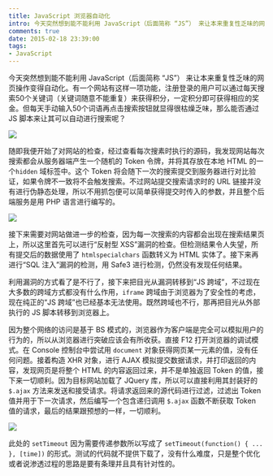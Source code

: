 ```yaml
---
title: JavaScript 浏览器自动化
intro: 今天突然想到能不能利用 JavaScript（后面简称 “JS”） 来让本来重复性乏味的网页操作变得自动化。有一个网站有这样一项功能，注册登录的用户可以通过每天搜索50个关键词（关键词随意不能重复）来获得积分，一定积分即可获得相应的奖金。但每天手动输入50个词语再点击搜索按钮就显得很枯燥乏味，那么能否通过 JS 脚本来让其可以自动进行搜索呢？
comments: true
date: 2015-02-18 23:39:00
tags:
- JavaScript
---
```


今天突然想到能不能利用 JavaScript（后面简称 “JS”） 来让本来重复性乏味的网页操作变得自动化。有一个网站有这样一项功能，注册登录的用户可以通过每天搜索50个关键词（关键词随意不能重复）来获得积分，一定积分即可获得相应的奖金。但每天手动输入50个词语再点击搜索按钮就显得很枯燥乏味，那么能否通过 JS 脚本来让其可以自动进行搜索呢？

![](1.png)

随即我便开始了对网站的检查，经过查看每次搜素时执行的源码，我发现网站每次搜索都会从服务器端产生一个随机的 Token 令牌，并将其存放在本地 HTML 的一个`hidden` 域标签中。这个 Token 将会随下一次的搜索提交到服务器进行对比验证，如果令牌不一致将不会触发搜索。不过网站提交搜索请求时的 URL 链接并没有进行伪静态处理，所以不用抓包便可以简单获得提交时传入的参数，并且整个后端服务是用 PHP 语言进行编写的。

![](2.png)

接下来需要对网站做进一步的检查，因为每一次搜索的内容都会出现在搜索结果页上，所以这里首先可以进行“反射型 XSS”漏洞的检查。但检测结果令人失望，所有提交后的数据使用了 `htmlspecialchars` 函数转义为 HTML 实体了。接下来再进行“SQL 注入”漏洞的检测，用 Safe3 进行检测，仍然没有发现任何结果。

利用漏洞的方式看了是不行了，接下来把目光从漏洞转移到“JS 跨域”，不过现在大多数的跨域方式都没有什么作用，`iframe` 跨域由于浏览器为了安全性的考虑，现在纯正的“JS 跨域”也已经基本无法使用。既然跨域也不行，那再把目光从外部执行的 JS 脚本转移到浏览器上。

因为整个网络的访问是基于 BS 模式的，浏览器作为客户端是完全可以模拟用户的行为的，所以从浏览器进行突破应该会有所收获。直接 F12 打开浏览器的调试模式。在 Console 控制台中尝试用 `document` 对象获得网页某一元素的值，没有任何问题。接着构造 XHR 对象，进行 AJAX 模拟提交数据请求，并打印返回的内容，发现网页是将整个 HTML 的内容返回过来，并不是单独返回 Token 的值，接下来一切顺利。因为目标网站加载了 JQuery 库，所以可以直接利用其封装好的 `$.ajax` 方法来发送和接受请求。将请求返回来的源代码进行过滤，过滤出 Token 值并用于下一次请求，然后编写一个包含递归调用 `$.ajax` 函数不断获取 Token 值的请求，最后的结果跟预想的一样，一切顺利。

![](3.png)

此处的 `setTimeout` 因为需要传递参数所以写成了 `setTimeout(function() { ... }, [time])` 的形式。测试的代码就不提供下载了，没有什么难度，只是整个优化或者说渗透过程的思路是要有条理并且具有针对性的。
